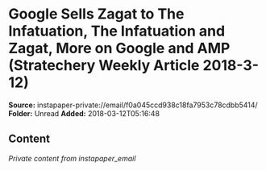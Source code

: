 # Google Sells Zagat to The Infatuation, The Infatuation and Zagat, More on Google and AMP (Stratechery Weekly Article 2018-3-12)

**Source:** instapaper-private://email/f0a045ccd938c18fa7953c78cdbb5414/
**Folder:** Unread
**Added:** 2018-03-12T05:16:48




## Content
*Private content from instapaper_email*
